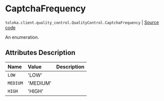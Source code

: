 # CaptchaFrequency
`toloka.client.quality_control.QualityControl.CaptchaFrequency` | [Source code](https://github.com/Toloka/toloka-kit/blob/v1.2.0.post1/src/client/quality_control.py#L69)

An enumeration.

## Attributes Description

| Name | Value | Description |
| :------| :-----------| :----------| 
`LOW`|'LOW'|
`MEDIUM`|'MEDIUM'|
`HIGH`|'HIGH'|
